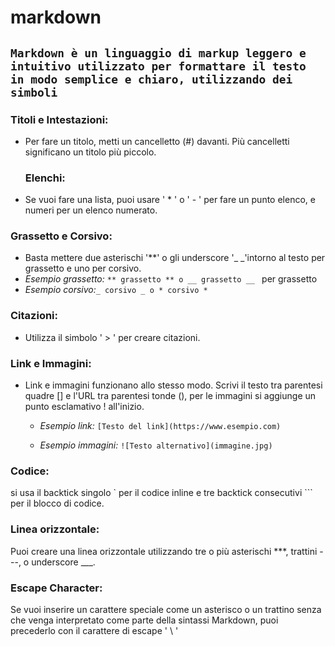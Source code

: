 <!-- @format -->

# markdown

## `Markdown è un linguaggio di markup leggero e intuitivo utilizzato per formattare il testo in modo semplice e chiaro, utilizzando dei simboli`

### **Titoli e Intestazioni:**

- Per fare un titolo, metti un cancelletto (#) davanti. Più cancelletti significano un titolo più piccolo.

  ### **Elenchi:**

- Se vuoi fare una lista, puoi usare ' \* ' o ' - ' per fare un punto elenco, e numeri per un elenco numerato.

### **Grassetto e Corsivo:**

- Basta mettere due asterischi '\*\*' o gli underscore '\_ \_'intorno al testo per grassetto e uno per corsivo.
- _Esempio grassetto:_ `** grassetto ** o __ grassetto __ `
  per grassetto
- _Esempio corsivo:_`_ corsivo _ o * corsivo *`

### **Citazioni:**

- Utilizza il simbolo ' > ' per creare citazioni.

### **Link e Immagini:**

- Link e immagini funzionano allo stesso modo. Scrivi il testo tra parentesi quadre [] e l'URL tra parentesi tonde (), per le immagini si aggiunge un punto esclamativo ! all'inizio.

  - _Esempio link:_
    `[Testo del link](https://www.esempio.com)`

  - _Esempio immagini:_
    `![Testo alternativo](immagine.jpg)`

### **Codice:**

si usa il backtick singolo ` per il codice inline e tre backtick consecutivi ``` per il blocco di codice.

### **Linea orizzontale:**

Puoi creare una linea orizzontale utilizzando tre o più asterischi \*\*\*, trattini ---, o underscore \_\_\_.

### **Escape Character:**

Se vuoi inserire un carattere speciale come un asterisco o un trattino senza che venga interpretato come parte della sintassi Markdown, puoi precederlo con il carattere di escape ' \ '
